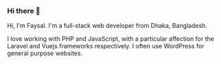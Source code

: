 ### Hi there 👋
 Hi, I'm Faysal. I'm a full-stack web developer from Dhaka, Bangladesh.

I love working with PHP and JavaScript, with a particular affection for the Laravel and Vuejs frameworks respectively. I often use WordPress for general purpose websites. 

<!--
**devfaysal/devfaysal** is a ✨ _special_ ✨ repository because its `README.md` (this file) appears on your GitHub profile.

Here are some ideas to get you started:

- 🔭 I’m currently working on ...
- 🌱 I’m currently learning ...
- 👯 I’m looking to collaborate on ...
- 🤔 I’m looking for help with ...
- 💬 Ask me about ...
- 📫 How to reach me: ...
- 😄 Pronouns: ...
- ⚡ Fun fact: ...
-->
